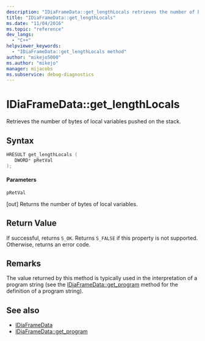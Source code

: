 ```yaml
---
description: "IDiaFrameData::get_lengthLocals retrieves the number of bytes of local variables pushed on the stack."
title: "IDiaFrameData::get_lengthLocals"
ms.date: "11/04/2016"
ms.topic: "reference"
dev_langs:
  - "C++"
helpviewer_keywords:
  - "IDiaFrameData::get_lengthLocals method"
author: "mikejo5000"
ms.author: "mikejo"
manager: mijacobs
ms.subservice: debug-diagnostics
---
```


# IDiaFrameData::get_lengthLocals

Retrieves the number of bytes of local variables pushed on the stack.

## Syntax

```c++
HRESULT get_lengthLocals ( 
   DWORD* pRetVal
);
```

#### Parameters

 `pRetVal`

[out] Returns the number of bytes of local variables.

## Return Value

If successful, returns `S_OK`. Returns `S_FALSE` if this property is not supported. Otherwise, returns an error code.

## Remarks

The value returned by this method is typically used in the interpretation of a program string (see the [IDiaFrameData::get_program](../../debugger/debug-interface-access/idiaframedata-get-program.md) method for the definition of a program string).

## See also

- [IDiaFrameData](../../debugger/debug-interface-access/idiaframedata.md)
- [IDiaFrameData::get_program](../../debugger/debug-interface-access/idiaframedata-get-program.md)
